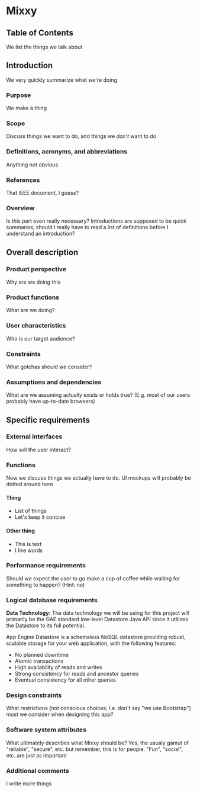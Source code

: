 # Mixxy

## Table of Contents

We list the things we talk about

## Introduction

We very quickly summarize what we're doing

### Purpose

We make a thing

### Scope

Discuss things we want to do, and things we *don't* want to do

### Definitions, acronyms, and abbreviations

Anything not obvious

### References

That IEEE document, I guess?

### Overview

Is this part even really necessary?  Introductions are supposed to be quick summaries; should I really have to read a list of definitions before I understand an introduction?

## Overall description

### Product perspective

Why are we doing this

### Product functions

What are we doing?

### User characteristics

Who is our target audience?

### Constraints

What gotchas should we consider?

### Assumptions and dependencies

What are we assuming actually exists or holds true?  (E.g. most of our users probably have up-to-date browsers)

## Specific requirements

### External interfaces

How will the user interact?

### Functions

Now we discuss things we actually have to do.  UI mockups will probably be dotted around here

#### Thing
  - List of things
  - Let's keep it concise

#### Other thing
  - This is text
  - I like words

### Performance requirements

Should we expect the user to go make a cup of coffee while waiting for something to happen?  (Hint: no)

### Logical database requirements

**Data Technology:** The data technology we will be using for this project will primarily be the GAE standard low-level Datastore Java API since it utilizes the Datastore to its full potential.

App Engine Datastore is a schemaless NoSQL datastore providing robust, scalable storage for your web application, with the following features:
- No planned downtime
- Atomic transactions
- High availability of reads and writes
- Strong consistency for reads and ancestor queries
- Eventual consistency for all other queries

### Design constraints

What restrictions (not conscious choices; I.e. don't say "we use Bootstrap") must we consider when designing this app?

### Software system attributes

What ultimately describes what Mixxy should be?  Yes, the usualy gamut of "reliable", "secure", etc. but remember, this is for people.  "Fun", "social", etc. are just as important

### Additional comments

I write more things
